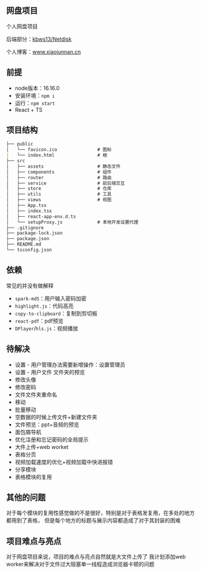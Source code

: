 <!--
 * @Author: XJN
 * @Date: 2023-10-06 02:24:25
 * @LastEditors: xiaojunnanya
 * @LastEditTime: 2023-12-05 15:47:09
 * @FilePath: \easy_pan\README.md
 * @Description: 
 * @前端实习生: 鲸落
-->
## 网盘项目

个人网盘项目

后端部分：[kbws13/Netdisk](https://github.com/kbws13/Netdisk)

个人博客：www.xiaojunnan.cn



## 前提

- node版本：16.16.0
- 安装环境：`npm i`
- 运行：`npm start`
- React + TS



## 项目结构

```markdown
├── public
│   └── favicon.ico               # 图标
|   └── index.html                # 根
├── src
│   ├── assets                    # 静态文件
│   ├── components                # 组件
│   ├── router                    # 路由
│   ├── service                   # 前后端交互
│   ├── store                     # 仓库
│   ├── utils                     # 工具
│   ├── views                     # 视图
│   ├── App.tsx
│   ├── index.tsx
│   ├── react-app-env.d.ts
│   └── setupProxy.js             # 本地开发设置代理
├── .gitignore
├── package-lock.json
├── package.json
├── README.md
└── tsconfig.json
```

## 依赖

常见的并没有做解释
- `spark-md5`：用户输入密码加密
- `highlight.js`：代码高亮
- `copy-to-clipboard`：复制到剪切板
- `react-pdf`：pdf预览
- `DPlayer`/`hls.js`：视频播放


## 待解决

- 设置 - 用户管理办法需要新增操作：设置管理员
- 设置 - 用户文件 文件夹的预览
- 修改头像
- 修改密码
- 文件文件夹重命名
- 移动
- 批量移动
- 空数据的时候上传文件+新建文件夹
- 文件预览：ppt+音频的预览
- 面包屑导航
- 优化注册和忘记密码的全局提示
- 大件上传+web worket
- 表格分页
- 视频加载速度的优化+视频加载中快进报错
- 分享模块
- 表格模块的复用

## 其他的问题

对于每个模块的复用性感觉做的不是很好，特别是对于表格发复用，在多处的地方都用到了表格，
但是每个地方的标题与展示内容都造成了对于其封装的困难

## 项目难点与亮点

对于网盘项目来说，项目的难点与亮点自然就是大文件上传了
我计划添加web worker来解决对于文件过大阻塞单一线程造成浏览器卡顿的问题